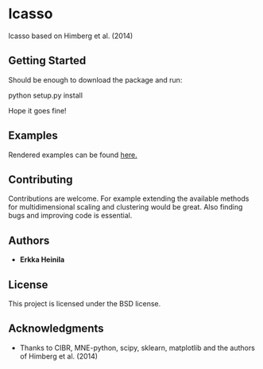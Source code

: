 # Icasso

Icasso based on Himberg et al. (2014)

## Getting Started

Should be enough to download the package and run:

python setup.py install

Hope it goes fine!

## Examples

Rendered examples can be found [here.](https://teekuningas.github.io/icasso)

## Contributing

Contributions are welcome. For example extending the available methods for multidimensional scaling and clustering would be great. Also finding bugs and improving code is essential.

## Authors

* **Erkka Heinila** 

## License

This project is licensed under the BSD license.

## Acknowledgments

* Thanks to CIBR, MNE-python, scipy, sklearn, matplotlib and the authors of Himberg et al. (2014)

